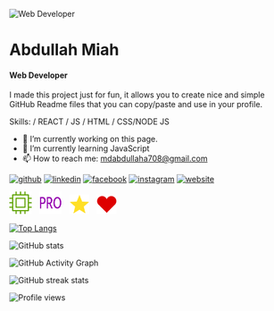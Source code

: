 
![Web Developer](https://media-exp1.licdn.com/dms/image/C5616AQHtm5e4dKm_Gg/profile-displaybackgroundimage-shrink_350_1400/0/1654628992011?e=1663804800&v=beta&t=kqelUXyGnejNpr4Or94oFzOMcUKkpfjpEJvDrOkDgoY)


# Abdullah Miah
#### Web Developer
I made this project just for fun, it allows you to create nice and simple GitHub Readme files that you can copy/paste and use in your profile.

Skills: / REACT / JS / HTML / CSS/NODE JS

- 🔭 I’m currently working on this page. 
- 🌱 I’m currently learning JavaScript 
- 📫 How to reach me: mdabdullaha708@gmail.com 


[<img src='https://cdn.jsdelivr.net/npm/simple-icons@3.0.1/icons/github.svg' alt='github' height='40'>](https://github.com/abdullah-miah)  [<img src='https://cdn.jsdelivr.net/npm/simple-icons@3.0.1/icons/linkedin.svg' alt='linkedin' height='40'>](https://www.linkedin.com/in/https://www.linkedin.com/in/abdullah-miah-06137b240//)  [<img src='https://cdn.jsdelivr.net/npm/simple-icons@3.0.1/icons/facebook.svg' alt='facebook' height='40'>](https://www.facebook.com/https://www.facebook.com/profile.php?id=100007757865241)  [<img src='https://cdn.jsdelivr.net/npm/simple-icons@3.0.1/icons/instagram.svg' alt='instagram' height='40'>](https://www.instagram.com/mdabdullaha708/)  [<img src='https://cdn.jsdelivr.net/npm/simple-icons@3.0.1/icons/icloud.svg' alt='website' height='40'>](https://admirable-crumble-901233.netlify.app/)  

<a href='https://docs.github.com/en/developers'><img src='https://raw.githubusercontent.com/acervenky/animated-github-badges/master/assets/devbadge.gif' width='40' height='40'></a> <a href='https://github.com/pricing'><img src='https://raw.githubusercontent.com/acervenky/animated-github-badges/master/assets/pro.gif' width='40' height='40'></a> <a href='https://stars.github.com/'><img src='https://raw.githubusercontent.com/acervenky/animated-github-badges/master/assets/starbadge.gif' width='35' height='35'></a> <a href='https://docs.github.com/en/github/supporting-the-open-source-community-with-github-sponsors'><img src='https://raw.githubusercontent.com/acervenky/animated-github-badges/master/assets/sponsorbadge.gif' width='35' height='35'></a> 

[![Top Langs](https://github-readme-stats.vercel.app/api/top-langs/?username=abdullah-miah)](https://github.com/anuraghazra/github-readme-stats)

![GitHub stats](https://github-readme-stats.vercel.app/api?username=abdullah-miah&show_icons=true)  

![GitHub Activity Graph](https://activity-graph.herokuapp.com/graph?username=abdullah-miah)  

![GitHub streak stats](https://github-readme-streak-stats.herokuapp.com/?user=abdullah-miah)  

![Profile views](https://gpvc.arturio.dev/abdullah-miah)  
